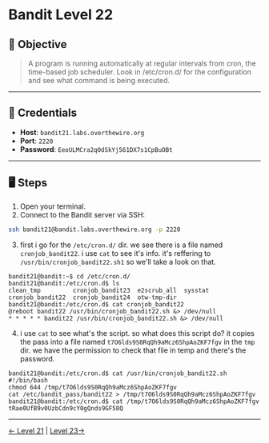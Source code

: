 # Bandit Level 22

## 🧩 Objective

> A program is running automatically at regular intervals from cron, the time-based job scheduler. Look in /etc/cron.d/ for the configuration and see what command is being executed.

---

## 🧪 Credentials

- **Host**: `bandit21.labs.overthewire.org`
- **Port**: `2220`
- **Password**: `EeoULMCra2q0dSkYj561DX7s1CpBuOBt`
---

## 🖥️ Steps

1. Open your terminal.
2. Connect to the Bandit server via SSH:

```bash
ssh bandit21@bandit.labs.overthewire.org -p 2220
```
3. first i go for the `/etc/cron.d/` dir. we see there is a file named `cronjob_bandit22`. i use `cat` to see it's info. it's reffering to `/usr/bin/cronjob_bandit22.sh1` so we'll take a look on that.
```
bandit21@bandit:~$ cd /etc/cron.d/
bandit21@bandit:/etc/cron.d$ ls
clean_tmp         cronjob_bandit23  e2scrub_all  sysstat
cronjob_bandit22  cronjob_bandit24  otw-tmp-dir
bandit21@bandit:/etc/cron.d$ cat cronjob_bandit22
@reboot bandit22 /usr/bin/cronjob_bandit22.sh &> /dev/null
* * * * * bandit22 /usr/bin/cronjob_bandit22.sh &> /dev/null
```
4. i use `cat` to see what's the script. so what does this script do? it copies the pass into a file named `t7O6lds9S0RqQh9aMcz6ShpAoZKF7fgv` in the `tmp` dir. we have the permission to check that file in temp and there's the password.
```
bandit21@bandit:/etc/cron.d$ cat /usr/bin/cronjob_bandit22.sh
#!/bin/bash
chmod 644 /tmp/t7O6lds9S0RqQh9aMcz6ShpAoZKF7fgv
cat /etc/bandit_pass/bandit22 > /tmp/t7O6lds9S0RqQh9aMcz6ShpAoZKF7fgv
bandit21@bandit:/etc/cron.d$ cat /tmp/t7O6lds9S0RqQh9aMcz6ShpAoZKF7fgv
tRae0UfB9v0UzbCdn9cY0gQnds9GF58Q
```
---
[← Level 21](./leve21.md) | [Level 23→](./level23.md)
